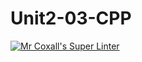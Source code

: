 # Unit2-03-CPP
[![Mr Coxall's Super Linter](https://github.com/ICS3U-Programming-VanN/Unit2-03-CPP/workflows/Mr%20Coxall's%20Super%20Linter/badge.svg)](https://github.com/ICS3U-Programming-VanN/Unit2-03-CPP/actions/)